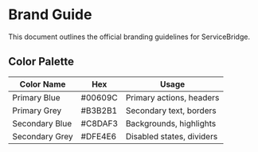 # Brand Guide

This document outlines the official branding guidelines for ServiceBridge.

## Color Palette

| Color Name | Hex | Usage |
| --- | --- | --- |
| Primary Blue | #00609C | Primary actions, headers |
| Primary Grey | #B3B2B1 | Secondary text, borders |
| Secondary Blue | #C8DAF3 | Backgrounds, highlights |
| Secondary Grey | #DFE4E6 | Disabled states, dividers |
